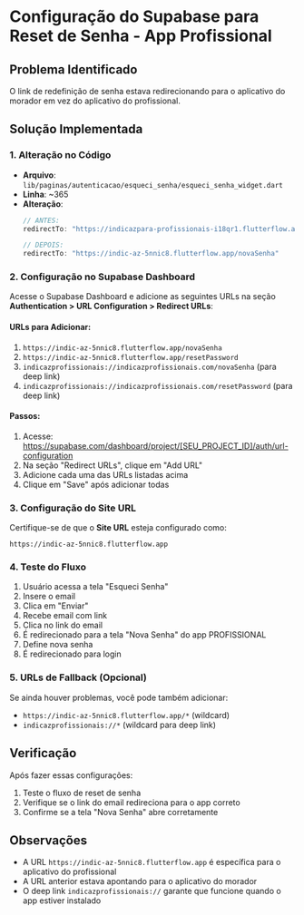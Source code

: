 # Configuração do Supabase para Reset de Senha - App Profissional

## Problema Identificado
O link de redefinição de senha estava redirecionando para o aplicativo do morador em vez do aplicativo do profissional.

## Solução Implementada

### 1. Alteração no Código
- **Arquivo**: `lib/paginas/autenticacao/esqueci_senha/esqueci_senha_widget.dart`
- **Linha**: ~365
- **Alteração**: 
  ```dart
  // ANTES:
  redirectTo: "https://indicazpara-profissionais-i18qr1.flutterflow.app/novaSenha"
  
  // DEPOIS:
  redirectTo: "https://indic-az-5nnic8.flutterflow.app/novaSenha"
  ```

### 2. Configuração no Supabase Dashboard

Acesse o Supabase Dashboard e adicione as seguintes URLs na seção **Authentication > URL Configuration > Redirect URLs**:

#### URLs para Adicionar:
1. `https://indic-az-5nnic8.flutterflow.app/novaSenha`
2. `https://indic-az-5nnic8.flutterflow.app/resetPassword`
3. `indicazprofissionais://indicazprofissionais.com/novaSenha` (para deep link)
4. `indicazprofissionais://indicazprofissionais.com/resetPassword` (para deep link)

#### Passos:
1. Acesse: https://supabase.com/dashboard/project/[SEU_PROJECT_ID]/auth/url-configuration
2. Na seção "Redirect URLs", clique em "Add URL"
3. Adicione cada uma das URLs listadas acima
4. Clique em "Save" após adicionar todas

### 3. Configuração do Site URL
Certifique-se de que o **Site URL** esteja configurado como:
```
https://indic-az-5nnic8.flutterflow.app
```

### 4. Teste do Fluxo
1. Usuário acessa a tela "Esqueci Senha"
2. Insere o email
3. Clica em "Enviar"
4. Recebe email com link
5. Clica no link do email
6. É redirecionado para a tela "Nova Senha" do app PROFISSIONAL
7. Define nova senha
8. É redirecionado para login

### 5. URLs de Fallback (Opcional)
Se ainda houver problemas, você pode também adicionar:
- `https://indic-az-5nnic8.flutterflow.app/*` (wildcard)
- `indicazprofissionais://*` (wildcard para deep link)

## Verificação
Após fazer essas configurações:
1. Teste o fluxo de reset de senha
2. Verifique se o link do email redireciona para o app correto
3. Confirme se a tela "Nova Senha" abre corretamente

## Observações
- A URL `https://indic-az-5nnic8.flutterflow.app` é específica para o aplicativo do profissional
- A URL anterior estava apontando para o aplicativo do morador
- O deep link `indicazprofissionais://` garante que funcione quando o app estiver instalado 